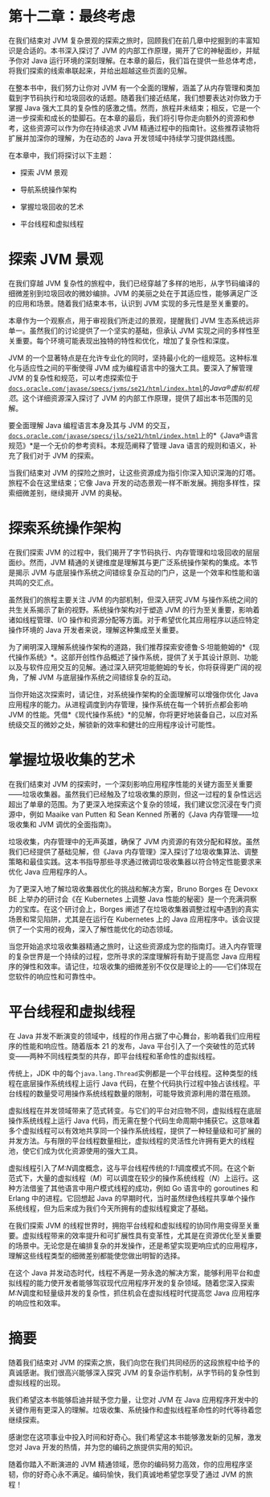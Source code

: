 

# 第十二章：最终考虑

在我们结束对 JVM 复杂景观的探索之旅时，回顾我们在前几章中挖掘到的丰富知识是合适的。本书深入探讨了 JVM 的内部工作原理，揭开了它的神秘面纱，并赋予你对 Java 运行环境的深刻理解。在本章的最后，我们旨在提供一些总体考虑，将我们探索的线索串联起来，并给出超越这些页面的见解。

在整本书中，我们努力让你对 JVM 有一个全面的理解，涵盖了从内存管理和类加载到字节码执行和垃圾回收的话题。随着我们接近结尾，我们想要表达对你致力于掌握 Java 强大工具的复杂性的感激之情。然而，旅程并未结束；相反，它是一个进一步探索和成长的垫脚石。在本章的最后，我们将引导你走向额外的资源和参考，这些资源可以作为你在持续追求 JVM 精通过程中的指南针。这些推荐读物将扩展并加深你的理解，为在动态的 Java 开发领域中持续学习提供路线图。

在本章中，我们将探讨以下主题：

+   探索 JVM 景观

+   导航系统操作架构

+   掌握垃圾回收的艺术

+   平台线程和虚拟线程

# 探索 JVM 景观

在我们穿越 JVM 复杂性的旅程中，我们已经穿越了多样的地形，从字节码编译的细微差别到垃圾回收的微妙编排。JVM 的美丽之处在于其适应性，能够满足广泛的应⽤和场景。随着我们结束本书，认识到 JVM 实现的多元性是至关重要的。

本章作为一个观察点，用于审视我们所走过的景观，提醒我们 JVM 生态系统远非单一。虽然我们的讨论提供了一个坚实的基础，但承认 JVM 实现之间的多样性至关重要。每个环境可能表现出独特的特性和优化，增加了复杂性和深度。

JVM 的一个显著特点是在允许专业化的同时，坚持最小化的一组规范。这种标准化与适应性之间的平衡使得 JVM 成为编程语言中的强大工具。要深入了解管理 JVM 的复杂性和规范，可以考虑探索位于[`docs.oracle.com/javase/specs/jvms/se21/html/index.html`](https://docs.oracle.com/javase/specs/jvms/se21/html/index.html)的*Java®虚拟机规范*。这个详细资源深入探讨了 JVM 的内部工作原理，提供了超出本书范围的见解。

要全面理解 Java 编程语言本身及其与 JVM 的交互，[`docs.oracle.com/javase/specs/jls/se21/html/index.html`](https://docs.oracle.com/javase/specs/jls/se21/html/index.html)上的*《Java®语言规范》*是一个无价的参考资料。本规范阐释了管理 Java 语言的规则和语义，补充了我们对于 JVM 的探索。

当我们结束对 JVM 的探险之旅时，让这些资源成为指引你深入知识深海的灯塔。旅程不会在这里结束；它像 Java 开发的动态景观一样不断发展。拥抱多样性，探索细微差别，继续揭开 JVM 的奥秘。

# 探索系统操作架构

在我们探索 JVM 的过程中，我们揭开了字节码执行、内存管理和垃圾回收的层层面纱。然而，JVM 精通的关键维度是理解其与更广泛系统操作架构的集成。本节是揭示 JVM 与底层操作系统之间错综复杂互动的门户，这是一个效率和性能和谐共鸣的交汇点。

虽然我们的旅程主要关注 JVM 的内部机制，但深入研究 JVM 与操作系统之间的共生关系揭示了新的视野。系统操作架构对于塑造 JVM 的行为至关重要，影响着诸如线程管理、I/O 操作和资源分配等方面。对于希望优化其应用程序以适应特定操作环境的 Java 开发者来说，理解这种集成至关重要。

为了阐明深入理解系统操作架构的道路，我们推荐探索安德鲁·S·坦能鲍姆的*《现代操作系统》*。这部开创性作品概述了操作系统，提供了关于其设计原则、功能以及与软件应用交互的见解。通过深入研究坦能鲍姆的专长，你将获得更广阔的视角，了解 JVM 与底层操作系统之间错综复杂的互动。

当你开始这次探索时，请记住，对系统操作架构的全面理解可以增强你优化 Java 应用程序的能力。从进程调度到内存管理，操作系统在每一个转折点都会影响 JVM 的性能。凭借*《现代操作系统》*的见解，你将更好地装备自己，以应对系统级交互的微妙之处，解锁新的效率和健壮的应用程序设计可能性。

# 掌握垃圾收集的艺术

在我们结束对 JVM 的探索时，一个深刻影响应用程序性能的关键方面至关重要——垃圾收集器。虽然我们已经触及了垃圾收集的原则，但这一过程的复杂性远远超出了单章的范围。为了更深入地探索这个复杂的领域，我们建议您沉浸在专门资源中，例如 Maaike van Putten 和 Sean Kenned 所著的《Java 内存管理——垃圾收集和 JVM 调优的全面指南》。

垃圾收集，内存管理中的无声英雄，确保了 JVM 内资源的有效分配和释放。虽然我们已经提供了基础见解，但《Java 内存管理》深入探讨了垃圾收集算法、调整策略和最佳实践。这本书指导那些寻求通过微调垃圾收集器以符合特定性能要求来优化 Java 应用程序的人。

为了更深入地了解垃圾收集器优化的挑战和解决方案，Bruno Borges 在 Devoxx BE 上举办的研讨会《在 Kubernetes 上调整 Java 性能的秘密》是一个充满洞察力的宝库。在这个研讨会上，Borges 阐述了在垃圾收集器调整过程中遇到的真实场景和常见陷阱，尤其是在运行在 Kubernetes 上的 Java 应用程序中。该会议提供了一个实用的视角，深入了解性能优化的动态领域。

当您开始追求垃圾收集器精通之旅时，让这些资源成为您的指南灯。进入内存管理的复杂世界是一个持续的过程，您所寻求的深度理解将有助于提高您 Java 应用程序的弹性和效率。请记住，垃圾收集的细微差别不仅仅是理论上的——它们体现在您软件的响应性和可靠性中。

# 平台线程和虚拟线程

在 Java 并发不断演变的领域中，线程的作用占据了中心舞台，影响着我们应用程序的性能和响应性。随着版本 21 的发布，Java 平台引入了一个突破性的范式转变——两种不同线程类型的共存，即平台线程和革命性的虚拟线程。

传统上，JDK 中的每个`java.lang.Thread`实例都是一个平台线程。这种类型的线程在底层操作系统线程上运行 Java 代码，在整个代码执行过程中独占该线程。平台线程的数量受可用操作系统线程数量的限制，可能导致资源利用的潜在瓶颈。

虚拟线程在并发领域带来了范式转变。与它们的平台对应物不同，虚拟线程在底层操作系统线程上运行 Java 代码，而无需在整个代码生命周期中捕获它。这意味着多个虚拟线程可以有效地共享同一个操作系统线程，提供了一种轻量级和可扩展的并发方法。与有限的平台线程数量相比，虚拟线程的灵活性允许拥有更大的线程池，使它们成为优化资源使用的强大工具。

虚拟线程引入了*M:N*调度概念，这与平台线程传统的*1:1*调度模式不同。在这个新范式下，大量的虚拟线程（*M*）可以调度在较少的操作系统线程（*N*）上运行。这种方法借鉴了其他语言中用户模式线程的成功，例如 Go 语言中的 goroutines 和 Erlang 中的进程。它回想起 Java 的早期时代，当时虽然绿色线程共享单个操作系统线程，但为后来成为我们今天所拥有的虚拟线程奠定了基础。

在我们探索 JVM 的线程世界时，拥抱平台线程和虚拟线程的协同作用变得至关重要。虚拟线程带来的效率提升和可扩展性具有变革性，尤其是在资源优化至关重要的场景中。无论您是在编排复杂的并发操作，还是希望实现更响应式的应用程序，理解这些线程类型的细微差别都能使您做出明智的选择。

在这个 Java 并发动态时代，线程不再是一劳永逸的解决方案，能够利用平台和虚拟线程的能力使开发者能够驾驭现代应用程序开发的复杂领域。随着您深入探索*M:N*调度和轻量级并发的复杂性，抓住机会在虚拟线程时代提高您 Java 应用程序的响应性和效率。

# 摘要

随着我们结束对 JVM 的探索之旅，我们向您在我们共同经历的这段旅程中给予的真诚感谢。我们很高兴能够深入探究 JVM 的复杂运作机制，从字节码的复杂性到虚拟线程的出现。

我们希望这本书能够启迪并赋予您力量，让您对 JVM 在 Java 应用程序开发中的关键作用有更深入的理解。垃圾收集、系统操作和虚拟线程革命性的时代等待着您继续探索。

感谢您在这项事业中投入时间和好奇心。我们希望这本书能够激发新的见解，激发您对 Java 开发的热情，并为您的编码之旅提供实用的知识。

随着你踏入不断演进的 JVM 精通领域，愿你的编码努力高效，你的应用程序坚韧，你的好奇心永不满足。编码愉快，我们真诚地希望您享受了通过 JVM 的旅程！
